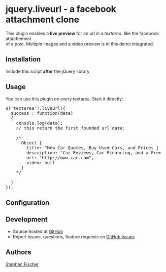 # jquery.liveurl - a facebook attachment clone

This plugin enables a **live preview** for an url in a *textarea*,
like the facebook attachement<br/> of a post. Multiple images and a video preview is in this demo integrated.

## Installation
Include this script **after** the jQuery library
    <script src="/path/to/jquery.liveurl.js"></script>


## Usage
You can use this plugin on every textarea. Start it directly:

<pre>
$('textarea').liveUrl({
  success : function(data) 
  {  
    console.log(data);
    // this return the first founded url data:

    /*
      Object {
        title: "New Car Quotes, Buy Used Cars, and Prices | The cars.com alternative  | Car.com", 
        description: "Car Reviews, Car Financing, and a Free non-obligat…e. Buy or finance your next car or truck with us.", 
        url: "http://www.car.com", 
        video: null
      }
    */

  }
});
</pre>


## Configuration

## Development

- Source hosted at [GitHub](https://github.com/stephan-fischer/jQuery-LiveUrl)
- Report issues, questions, feature requests on [GitHub Issues](https://github.com/stephan-fischer/jQuery-LiveUrl/issues)

## Authors

[Stephan Fischer](https://github.com/stephan-fischer)

